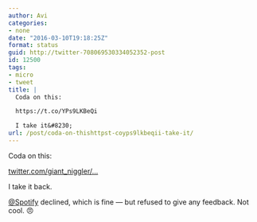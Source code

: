 ```yaml
---
author: Avi
categories:
- none
date: "2016-03-10T19:18:25Z"
format: status
guid: http://twitter-708069530334052352-post
id: 12500
tags:
- micro
- tweet
title: |
  Coda on this:

  https://t.co/YPs9LKBeQi

  I take it&#8230;
url: /post/coda-on-thishttpst-coyps9lkbeqii-take-it/
---
```

Coda on this:

[twitter.com/giant_niggler/…](https://twitter.com/giant_niggler/status/700114293988139008)

I take it back.

[@Spotify](http://twitter.com/Spotify) declined, which is fine — but refused to give any feedback. Not cool. 😠